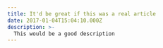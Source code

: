 ```yaml
---
title: It'd be great if this was a real article
date: 2017-01-04T15:04:10.000Z
description: >-
  This would be a good description
---
```

